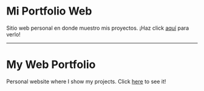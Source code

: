# Mi Portfolio Web

Sitio web personal en donde muestro mis proyectos. ¡Haz click [aquí](https://pabloyamakata.github.io/portfolio/) para verlo!

---

# My Web Portfolio

Personal website where I show my projects. Click [here](https://pabloyamakata.github.io/portfolio/) to see it!
